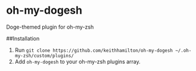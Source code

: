 oh-my-dogesh
============

Doge-themed plugin for oh-my-zsh

##Installation
1. Run ```git clone https://github.com/keithhamilton/oh-my-dogesh ~/.oh-my-zsh/custom/plugins/```
2. Add ```oh-my-dogesh``` to your oh-my-zsh plugins array.

